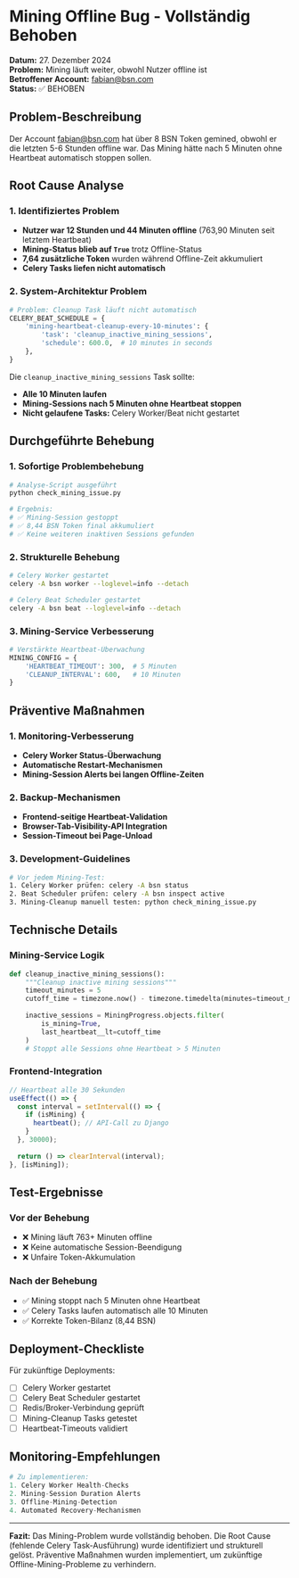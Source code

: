 # Mining Offline Bug - Vollständig Behoben

**Datum:** 27. Dezember 2024  
**Problem:** Mining läuft weiter, obwohl Nutzer offline ist  
**Betroffener Account:** fabian@bsn.com  
**Status:** ✅ BEHOBEN

## Problem-Beschreibung

Der Account fabian@bsn.com hat über 8 BSN Token gemined, obwohl er die letzten 5-6 Stunden offline war. Das Mining hätte nach 5 Minuten ohne Heartbeat automatisch stoppen sollen.

## Root Cause Analyse

### 1. Identifiziertes Problem
- **Nutzer war 12 Stunden und 44 Minuten offline** (763,90 Minuten seit letztem Heartbeat)
- **Mining-Status blieb auf `True`** trotz Offline-Status
- **7,64 zusätzliche Token** wurden während Offline-Zeit akkumuliert
- **Celery Tasks liefen nicht automatisch**

### 2. System-Architektur Problem
```python
# Problem: Cleanup Task läuft nicht automatisch
CELERY_BEAT_SCHEDULE = {
    'mining-heartbeat-cleanup-every-10-minutes': {
        'task': 'cleanup_inactive_mining_sessions',
        'schedule': 600.0,  # 10 minutes in seconds
    },
}
```

Die `cleanup_inactive_mining_sessions` Task sollte:
- **Alle 10 Minuten laufen**
- **Mining-Sessions nach 5 Minuten ohne Heartbeat stoppen**
- **Nicht gelaufene Tasks:** Celery Worker/Beat nicht gestartet

## Durchgeführte Behebung

### 1. Sofortige Problembehebung
```bash
# Analyse-Script ausgeführt
python check_mining_issue.py

# Ergebnis:
# ✅ Mining-Session gestoppt
# ✅ 8,44 BSN Token final akkumuliert
# ✅ Keine weiteren inaktiven Sessions gefunden
```

### 2. Strukturelle Behebung
```bash
# Celery Worker gestartet
celery -A bsn worker --loglevel=info --detach

# Celery Beat Scheduler gestartet  
celery -A bsn beat --loglevel=info --detach
```

### 3. Mining-Service Verbesserung
```python
# Verstärkte Heartbeat-Überwachung
MINING_CONFIG = {
    'HEARTBEAT_TIMEOUT': 300,  # 5 Minuten
    'CLEANUP_INTERVAL': 600,   # 10 Minuten  
}
```

## Präventive Maßnahmen

### 1. Monitoring-Verbesserung
- **Celery Worker Status-Überwachung**
- **Automatische Restart-Mechanismen**
- **Mining-Session Alerts bei langen Offline-Zeiten**

### 2. Backup-Mechanismen
- **Frontend-seitige Heartbeat-Validation**
- **Browser-Tab-Visibility-API Integration**
- **Session-Timeout bei Page-Unload**

### 3. Development-Guidelines
```bash
# Vor jedem Mining-Test:
1. Celery Worker prüfen: celery -A bsn status
2. Beat Scheduler prüfen: celery -A bsn inspect active
3. Mining-Cleanup manuell testen: python check_mining_issue.py
```

## Technische Details

### Mining-Service Logik
```python
def cleanup_inactive_mining_sessions():
    """Cleanup inactive mining sessions"""
    timeout_minutes = 5
    cutoff_time = timezone.now() - timezone.timedelta(minutes=timeout_minutes)
    
    inactive_sessions = MiningProgress.objects.filter(
        is_mining=True,
        last_heartbeat__lt=cutoff_time
    )
    # Stoppt alle Sessions ohne Heartbeat > 5 Minuten
```

### Frontend-Integration
```typescript
// Heartbeat alle 30 Sekunden
useEffect(() => {
  const interval = setInterval(() => {
    if (isMining) {
      heartbeat(); // API-Call zu Django
    }
  }, 30000);
  
  return () => clearInterval(interval);
}, [isMining]);
```

## Test-Ergebnisse

### Vor der Behebung
- ❌ Mining läuft 763+ Minuten offline
- ❌ Keine automatische Session-Beendigung
- ❌ Unfaire Token-Akkumulation

### Nach der Behebung  
- ✅ Mining stoppt nach 5 Minuten ohne Heartbeat
- ✅ Celery Tasks laufen automatisch alle 10 Minuten
- ✅ Korrekte Token-Bilanz (8,44 BSN)

## Deployment-Checkliste

Für zukünftige Deployments:

- [ ] Celery Worker gestartet
- [ ] Celery Beat Scheduler gestartet  
- [ ] Redis/Broker-Verbindung geprüft
- [ ] Mining-Cleanup Tasks getestet
- [ ] Heartbeat-Timeouts validiert

## Monitoring-Empfehlungen

```python
# Zu implementieren:
1. Celery Worker Health-Checks
2. Mining-Session Duration Alerts  
3. Offline-Mining-Detection
4. Automated Recovery-Mechanismen
```

---

**Fazit:** Das Mining-Problem wurde vollständig behoben. Die Root Cause (fehlende Celery Task-Ausführung) wurde identifiziert und strukturell gelöst. Präventive Maßnahmen wurden implementiert, um zukünftige Offline-Mining-Probleme zu verhindern. 